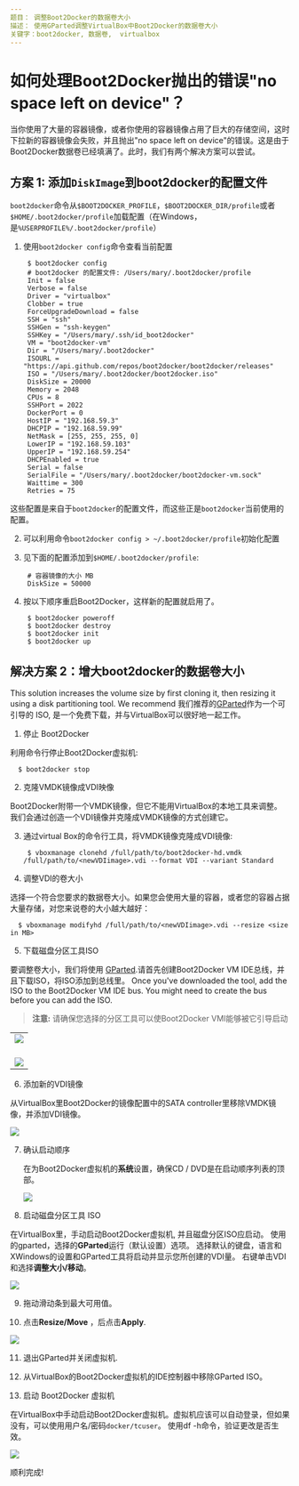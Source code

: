 ```yaml
---
题目： 调整Boot2Docker的数据卷大小
描述： 使用GParted调整VirtualBox中Boot2Docker的数据卷大小
关键字：boot2docker, 数据卷,  virtualbox
---
```


# 如何处理Boot2Docker抛出的错误"no space left on device"？

当你使用了大量的容器镜像，或者你使用的容器镜像占用了巨大的存储空间，这时下拉新的容器镜像会失败，并且抛出"no space left
on device"的错误。这是由于Boot2Docker数据卷已经填满了。此时，我们有两个解决方案可以尝试。


## 方案 1: 添加`DiskImage`到boot2docker的配置文件

`boot2docker`命令从`$BOOT2DOCKER_PROFILE`，`$BOOT2DOCKER_DIR/profile`或者`$HOME/.boot2docker/profile`加载配置（在Windows，是`%USERPROFILE%/.boot2docker/profile`）

1. 使用`boot2docker config`命令查看当前配置

        $ boot2docker config
        # boot2docker 的配置文件: /Users/mary/.boot2docker/profile
        Init = false
        Verbose = false
        Driver = "virtualbox"
        Clobber = true
        ForceUpgradeDownload = false
        SSH = "ssh"
        SSHGen = "ssh-keygen"
        SSHKey = "/Users/mary/.ssh/id_boot2docker"
        VM = "boot2docker-vm"
        Dir = "/Users/mary/.boot2docker"
        ISOURL = "https://api.github.com/repos/boot2docker/boot2docker/releases"
        ISO = "/Users/mary/.boot2docker/boot2docker.iso"
        DiskSize = 20000
        Memory = 2048
        CPUs = 8
        SSHPort = 2022
        DockerPort = 0
        HostIP = "192.168.59.3"
        DHCPIP = "192.168.59.99"
        NetMask = [255, 255, 255, 0]
        LowerIP = "192.168.59.103"
        UpperIP = "192.168.59.254"
        DHCPEnabled = true
        Serial = false
        SerialFile = "/Users/mary/.boot2docker/boot2docker-vm.sock"
        Waittime = 300
        Retries = 75

  这些配置是来自于`boot2docker`的配置文件，而这些正是`boot2docker`当前使用的配置。

2. 可以利用命令`boot2docker config > ~/.boot2docker/profile`初始化配置

3. 见下面的配置添加到`$HOME/.boot2docker/profile`:

        # 容器镜像的大小 MB
        DiskSize = 50000

4. 按以下顺序重启Boot2Docker，这样新的配置就启用了。

        $ boot2docker poweroff
        $ boot2docker destroy
        $ boot2docker init
        $ boot2docker up

## 解决方案 2：增大boot2docker的数据卷大小

This solution increases the volume size by first cloning it, then resizing it
using a disk partitioning tool. We recommend
我们推荐的[GParted](https://sourceforge.net/projects/gparted/files/)作为一个可引导的
ISO, 是一个免费下载，并与VirtualBox可以很好地一起工作。

1. 停止 Boot2Docker

  利用命令行停止Boot2Docker虚拟机:

      $ boot2docker stop

2. 克隆VMDK镜像成VDI映像

  Boot2Docker附带一个VMDK镜像，但它不能用VirtualBox的本地工具来调整。 我们会通过创造一个VDI镜像并克隆成VMDK镜像的方式创建它。

3. 通过virtual Box的命令行工具，将VMDK镜像克隆成VDI镜像:

        $ vboxmanage clonehd /full/path/to/boot2docker-hd.vmdk /full/path/to/<newVDIimage>.vdi --format VDI --variant Standard

4. 调整VDI的卷大小
  
  选择一个符合您要求的数据卷大小。如果您会使用大量的容器，或者您的容器占据大量存储，对您来说卷的大小越大越好：

      $ vboxmanage modifyhd /full/path/to/<newVDIimage>.vdi --resize <size in MB>

5. 下载磁盘分区工具ISO

  要调整卷大小，我们将使用 [GParted](https://sourceforge.net/projects/gparted/files/).请首先创建Boot2Docker VM IDE总线，并且下载ISO，将ISO添加到总线里。
  Once you've downloaded the tool, add the ISO to the Boot2Docker VM IDE bus.
  You might need to create the bus before you can add the ISO.

  > **注意:**
  > 请确保您选择的分区工具可以使Boot2Docker VMI能够被它引导启动

  <table>
      <tr>
          <td><img src="/articles/b2d_volume_images/add_new_controller.png"><br><br></td>
      </tr>
      <tr>
          <td><img src="/articles/b2d_volume_images/add_cd.png"></td>
      </tr>
  </table>

6. 添加新的VDI镜像

  从VirtualBox里Boot2Docker的镜像配置中的SATA controller里移除VMDK镜像，并添加VDI镜像。

  <img src="/articles/b2d_volume_images/add_volume.png">

7. 确认启动顺序
    
    在为Boot2Docker虚拟机的**系统**设置，确保CD / DVD是在启动顺序列表的顶部。

    <img src="/articles/b2d_volume_images/boot_order.png">

8. 启动磁盘分区工具 ISO

  在VirtualBox里，手动启动Boot2Docker虚拟机, 并且磁盘分区ISO应启动。 使用的gparted，选择的**GParted**运行（默认设置）选项。 选择默认的键盘，语言和XWindows的设置和GParted工具将启动并显示您所创建的VDI量。 右键单击VDI和选择**调整大小/移动**。

  <img src="/articles/b2d_volume_images/gparted.png">

9. 拖动滑动条到最大可用值。

10. 点击**Resize/Move** ，后点击**Apply**.

  <img src="/articles/b2d_volume_images/gparted2.png">

11. 退出GParted并关闭虚拟机.

12. 从VirtualBox的Boot2Docker虚拟机的IDE控制器中移除GParted ISO。

13. 启动 Boot2Docker 虚拟机
  
  在VirtualBox中手动启动Boot2Docker虚拟机。虚拟机应该可以自动登录，但如果没有，可以使用用户名/密码`docker/tcuser`。 使用df -h命令，验证更改是否生效。
  
  <img src="/articles/b2d_volume_images/verify.png">

顺利完成!
